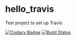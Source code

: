 # hello_travis
Test project to set up Travis

[![Codacy Badge](https://api.codacy.com/project/badge/Grade/9ff66a74edd04358b8b9a86e3c980077)](https://app.codacy.com/app/gmillotyahoo/hello_travis?utm_source=github.com&utm_medium=referral&utm_content=gmillotyahoo/hello_travis&utm_campaign=Badge_Grade_Dashboard)
[![Build Status](https://travis-ci.com/gmillotyahoo/hello_travis.svg?branch=master)](https://travis-ci.com/gmillotyahoo/hello_travis)





